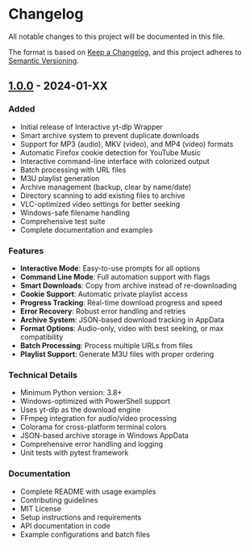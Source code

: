 # Changelog

All notable changes to this project will be documented in this file.

The format is based on [Keep a Changelog](https://keepachangelog.com/en/1.0.0/),
and this project adheres to [Semantic Versioning](https://semver.org/spec/v2.0.0.html).

## [1.0.0] - 2024-01-XX

### Added
- Initial release of Interactive yt-dlp Wrapper
- Smart archive system to prevent duplicate downloads
- Support for MP3 (audio), MKV (video), and MP4 (video) formats
- Automatic Firefox cookie detection for YouTube Music
- Interactive command-line interface with colorized output
- Batch processing with URL files
- M3U playlist generation
- Archive management (backup, clear by name/date)
- Directory scanning to add existing files to archive
- VLC-optimized video settings for better seeking
- Windows-safe filename handling
- Comprehensive test suite
- Complete documentation and examples

### Features
- **Interactive Mode**: Easy-to-use prompts for all options
- **Command Line Mode**: Full automation support with flags
- **Smart Downloads**: Copy from archive instead of re-downloading
- **Cookie Support**: Automatic private playlist access
- **Progress Tracking**: Real-time download progress and speed
- **Error Recovery**: Robust error handling and retries
- **Archive System**: JSON-based download tracking in AppData
- **Format Options**: Audio-only, video with best seeking, or max compatibility
- **Batch Processing**: Process multiple URLs from files
- **Playlist Support**: Generate M3U files with proper ordering

### Technical Details
- Minimum Python version: 3.8+
- Windows-optimized with PowerShell support
- Uses yt-dlp as the download engine
- FFmpeg integration for audio/video processing
- Colorama for cross-platform terminal colors
- JSON-based archive storage in Windows AppData
- Comprehensive error handling and logging
- Unit tests with pytest framework

### Documentation
- Complete README with usage examples
- Contributing guidelines
- MIT License
- Setup instructions and requirements
- API documentation in code
- Example configurations and batch files

[1.0.0]: https://github.com/neros29/mpx-Downloader/releases/tag/v1.0.0

